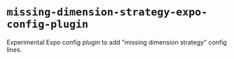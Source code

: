 # `missing-dimension-strategy-expo-config-plugin`

Experimental Expo config plugin to add "missing dimension strategy" config lines.
